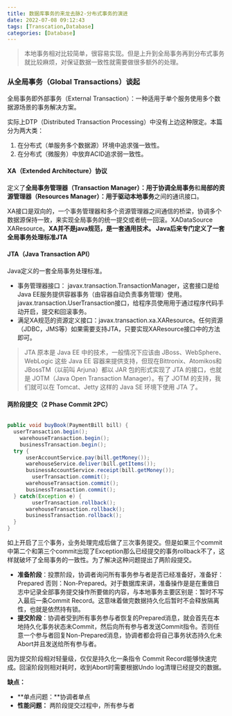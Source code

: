 ```yaml
---
title: 数据库事务的来龙去脉2-分布式事务的演进
date: 2022-07-08 09:12:43
tags: [Transcation,Database]
categories: [Database]
---
```


> 本地事务相对比较简单，很容易实现。但是上升到全局事务再到分布式事务就比较麻烦，对保证数据一致性就需要做很多额外的处理。

### 从全局事务（Global Transactions）谈起

全局事务即外部事务（External Transaction）：一种适用于单个服务使用多个数据源场景的事务解决方案。

实际上DTP（Distributed Transaction Processing）中没有上边这种限定。本篇分为两大类：

1. 在分布式（单服务多个数据源）环境中追求强一致性。
2. 在分布式（微服务）中放弃ACID追求弱一致性。

#### XA（Extended Architecture）协议

定义了**全局事务管理器（Transaction Manager）：用于协调全局事务**和**局部的资源管理器（Resources Manager）：用于驱动本地事务**之间的通讯接口。

XA接口是双向的，一个事务管理器和多个资源管理器之间通信的桥梁，协调多个数据源保持一致，来实现全局事务的统一提交或者统一回滚。XADataSource XAResource。**XA并不是java规范，是一套通用技术。 Java后来专门定义了一套全局事务处理标准JTA**

#### JTA（Java Transaction API）

Java定义的一套全局事务处理标准。

* 事务管理器接口： javax.transaction.TransactionManager，这套接口是给Java EE服务提供容器事务（由容器自动负责事务管理）使用。javax.transaction.UserTransaction接口，给程序员使用用于通过程序代码手动开启，提交和回滚事务。
* 满足XA规范的资源定义接口：javax.transaction.xa.XAResource。任何资源（JDBC，JMS等）如果需要支持JTA，只要实现XAResource接口中的方法即可。

> JTA 原本是 Java EE 中的技术，一般情况下应该由 JBoss、WebSphere、WebLogic 这些 Java EE 容器来提供支持，但现在Bittronix、Atomikos和JBossTM（以前叫 Arjuna）都以 JAR 包的形式实现了 JTA 的接口，也就是 JOTM（Java Open Transaction Manager）。有了 JOTM 的支持，我们就可以在 Tomcat、Jetty 这样的 Java SE 环境下使用 JTA 了。

#### 两阶段提交（2 Phase Commit 2PC）

```java

public void buyBook(PaymentBill bill) {
  userTransaction.begin();
    warehouseTransaction.begin();
    businessTransaction.begin();
  try {
      userAccountService.pay(bill.getMoney());
      warehouseService.deliver(bill.getItems());
      businessAccountService.receipt(bill.getMoney());
        userTransaction.commit();
      warehouseTransaction.commit();
      businessTransaction.commit();
  } catch(Exception e) {
        userTransaction.rollback();
      warehouseTransaction.rollback();
      businessTransaction.rollback();
  }
}
```

如上开启了三个事务，业务处理完成后做了三次事务提交。但是如果三个commit中第二个和第三个commit出现了Exception那么已经提交的事务rollback不了，这样就破坏了全局事务的一致性。为了解决这种问题提出了两阶段提交。

* **准备阶段**：投票阶段，协调者询问所有事务参与者是否已经准备好，准备好：Prepared 否则：Non-Prepared。对于数据库来讲，准备操作是是在重做日志中记录全部事务提交操作所要做的内容，与本地事务主要区别是：暂时不写入最后一条Commit Record。这意味着做完数据持久化后暂时不会释放隔离性，也就是依然持有锁。
* **提交阶段**：协调者受到所有事务参与者恢复的Prepared消息，就会首先在本地持久化事务状态未Commit，然后向所有参与者发送Commit指令。否则任意一个参与者回复Non-Prepared消息，协调者都会将自己事务状态持久化未Abort并且发送给所有参与者。

因为提交阶段相对轻量级，仅仅是持久化一条指令 Commit Record能够快速完成。回滚阶段则相对耗时，收到Abort时需要根据Undo log清理已经提交的数据。

**缺点：**

* **单点问题：**协调者单点
* **性能问题：** 两阶段提交过程中，所有参与者

